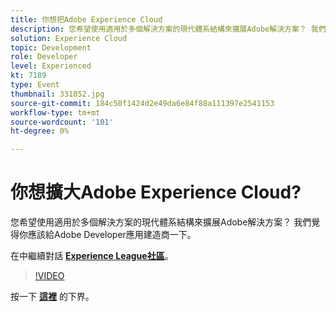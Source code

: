 ```yaml
---
title: 你想把Adobe Experience Cloud
description: 您希望使用適用於多個解決方案的現代體系結構來擴展Adobe解決方案？ 我們覺得你應該給Adobe Developer應用建造商一下。 本次會議是作為Adobe Developers Live內容活動的一部分進行的。
solution: Experience Cloud
topic: Development
role: Developer
level: Experienced
kt: 7189
type: Event
thumbnail: 331852.jpg
source-git-commit: 184c50f1424d2e49da6e84f88a111397e2541153
workflow-type: tm+mt
source-wordcount: '101'
ht-degree: 0%

---
```



# 你想擴大Adobe Experience Cloud?

您希望使用適用於多個解決方案的現代體系結構來擴展Adobe解決方案？ 我們覺得你應該給Adobe Developer應用建造商一下。

在中繼續對話 **[Experience League社區](http://adobe.ly/36Yd3v6)**。

>[!VIDEO](https://video.tv.adobe.com/v/331852/?quality=12&learn=on&hidetitle=true)

按一下 **[這裡](/help/adobe-developers-live/assets/extend-experience-cloud.pdf)** 的下界。
